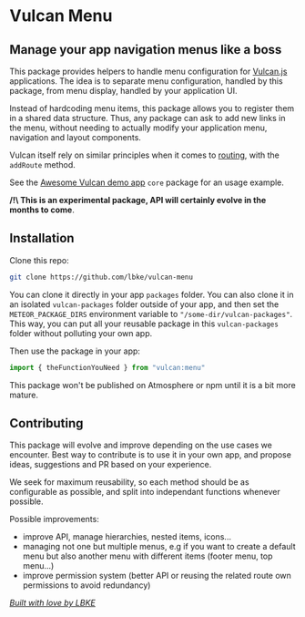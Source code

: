 # Vulcan Menu

## Manage your app navigation menus like a boss

This  package provides helpers to handle menu configuration for [Vulcan.js](http://vulcanjs.org/) applications. The idea is to separate menu configuration, handled by this package, from menu display, handled by your application UI. 

Instead of hardcoding menu items, this package allows you to register them in a shared data structure. Thus, any package can ask to add new links in the menu, without needing to actually modify your application menu, navigation and layout components.

Vulcan itself rely on similar principles when it comes to [routing](http://docs.vulcanjs.org/routing.html), with the `addRoute` method.

See the [Awesome Vulcan demo app](https://github.com/lbke/awesome-vulcan)  `core` package for an usage example.

**/!\ This is an experimental package, API will certainly evolve in the months to come**.

## Installation

Clone this repo:

```sh
git clone https://github.com/lbke/vulcan-menu
```

You can clone it directly in your app `packages` folder. You can also clone it in an isolated `vulcan-packages` folder outside of your app, and then set the `METEOR_PACKAGE_DIRS` environment variable to `"/some-dir/vulcan-packages"`. This way, you can put all your reusable package in this `vulcan-packages` folder without polluting your own app.

Then use the package in your app:

```js
import { theFunctionYouNeed } from "vulcan:menu"
```

This package won't be published on Atmosphere or npm until it is a bit more mature.

## Contributing

This package will evolve and improve depending on the use cases we encounter. Best way to contribute is to use it in your own app, and propose ideas, suggestions and PR based on your experience.

We seek for maximum reusability, so each method should be as configurable as possible, and split into independant functions whenever possible.

Possible improvements:

- improve API, manage hierarchies, nested items, icons...
- managing not one but multiple menus, e.g if you want to create a default menu but also another menu with different items (footer menu, top menu...)
- improve permission system (better API or reusing the related route own permissions to avoid redundancy)



*[Built with love by LBKE](https://github.com/lbke)*

